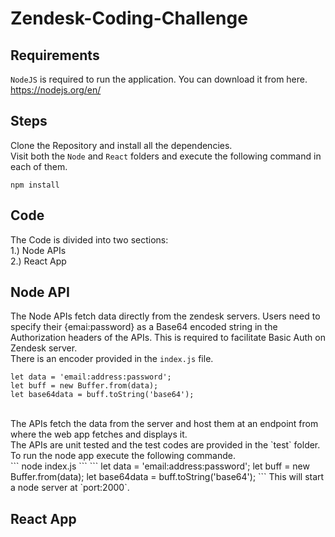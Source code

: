 # Zendesk-Coding-Challenge

## Requirements
`NodeJS` is required to run the application. You can download it from here.<br/>
https://nodejs.org/en/
<br/>
## Steps
Clone the Repository and install all the dependencies.<br/>
Visit both the `Node` and `React` folders and execute the following command in each of them.<br/>
```
npm install
```
## Code
The Code is divided into two sections:<br/>
1.) Node APIs<br/>
2.) React App

## Node API
The Node APIs fetch data directly from the zendesk servers. Users need to specify their {emai:password} as a Base64 encoded string in the Authorization headers of the APIs. This is required to facilitate Basic Auth on Zendesk server.<br/>
There is an encoder provided in the `index.js` file.
```
let data = 'email:address:password';
let buff = new Buffer.from(data);
let base64data = buff.toString('base64');
```
<br/>
The APIs fetch the data from the server and host them at an endpoint from where the web app fetches and displays it.<br/>
The APIs are unit tested and the test codes are provided in the `test` folder.<br/>
To run the node app execute the following commande.<br/>
```
node index.js
```
```
let data = 'email:address:password';
let buff = new Buffer.from(data);
let base64data = buff.toString('base64');
```
This will start a node server at `port:2000`.<br/>

## React App
